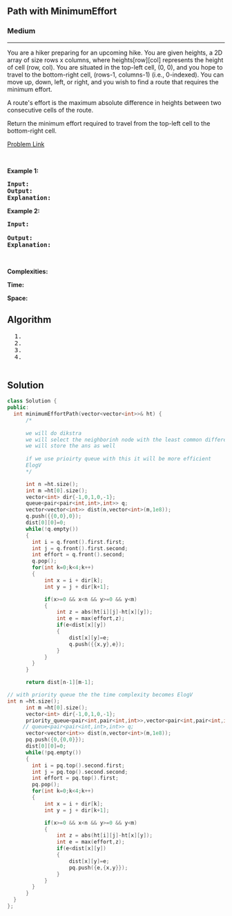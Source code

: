 <h2>Path with MinimumEffort</h2>
<h3>Medium </h3><hr>
<div><p>
  
You are a hiker preparing for an upcoming hike. You are given heights, a 2D array of size rows x columns, where heights[row][col] represents the height of cell (row, col). You are situated in the top-left cell, (0, 0), and you hope to travel to the bottom-right cell, (rows-1, columns-1) (i.e., 0-indexed). You can move up, down, left, or right, and you wish to find a route that requires the minimum effort.

A route's effort is the maximum absolute difference in heights between two consecutive cells of the route.

Return the minimum effort required to travel from the top-left cell to the bottom-right cell.
 
</p>


[Problem Link](https://leetcode.com/problems/path-with-minimum-effort/description/)

<p>&nbsp;</p>
<p><strong>Example 1:</strong></p>

      
 
<pre><strong>Input:</strong>
<strong>Output:</strong> 
<strong>Explanation:</strong> 
</pre>

<p><strong>Example 2:</strong></p>

<pre><strong>Input:</strong> 
     
<strong>Output:</strong> 
<strong>Explanation:</strong> 
</pre>

<p>&nbsp;</p>
<p><strong>Complexities:</strong></p>
<strong>Time:</strong> 
  
<strong>Space:</strong> 
  <h2> Algorithm </h2>
 <pre>
  1. 
  2.
  3. 
  4. 
  </pre>
  <h2> Solution </h2>
  
  ``` c++ 
  class Solution {
public:
    int minimumEffortPath(vector<vector<int>>& ht) {
        /*
        
        we will do dikstra 
        we will select the neighborinh node with the least common difference 
        we will store the ans as well 
        
        if we use prioirty queue with this it will be more efficient
        ElogV
        */

        int n =ht.size();
        int m =ht[0].size();
        vector<int> dir{-1,0,1,0,-1};
        queue<pair<pair<int,int>,int>> q;
        vector<vector<int>> dist(n,vector<int>(m,1e8));
        q.push({{0,0},0});
        dist[0][0]=0;
        while(!q.empty())
        {
          int i = q.front().first.first;
          int j = q.front().first.second;
          int effort = q.front().second;
          q.pop();
          for(int k=0;k<4;k++)
          {
              int x = i + dir[k];
              int y = j + dir[k+1];

              if(x>=0 && x<n && y>=0 && y<m)
              {
                  int z = abs(ht[i][j]-ht[x][y]);
                  int e = max(effort,z);
                  if(e<dist[x][y])
                  {
                      dist[x][y]=e;
                      q.push({{x,y},e});
                  }
              }  
          }
        }

        return dist[n-1][m-1];

// with priority queue the the time complexity becomes ElogV
int n =ht.size();
        int m =ht[0].size();
        vector<int> dir{-1,0,1,0,-1};
        priority_queue<pair<int,pair<int,int>>,vector<pair<int,pair<int,int>>> ,greater<pair<int,pair<int,int>>>> pq;
       // queue<pair<pair<int,int>,int>> q;
        vector<vector<int>> dist(n,vector<int>(m,1e8));
        pq.push({0,{0,0}});
        dist[0][0]=0;
        while(!pq.empty())
        {
          int i = pq.top().second.first;
          int j = pq.top().second.second;
          int effort = pq.top().first;
          pq.pop();
          for(int k=0;k<4;k++)
          {
              int x = i + dir[k];
              int y = j + dir[k+1];

              if(x>=0 && x<n && y>=0 && y<m)
              {
                  int z = abs(ht[i][j]-ht[x][y]);
                  int e = max(effort,z);
                  if(e<dist[x][y])
                  {
                      dist[x][y]=e;
                      pq.push({e,{x,y}});
                  }
              }  
          }
        }
    }
};
  ```
</div>
